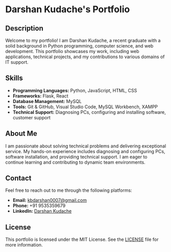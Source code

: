 # Darshan Kudache's Portfolio

## Description

Welcome to my portfolio! I am Darshan Kudache, a recent graduate with a solid background in Python programming, computer science, and web development. This portfolio showcases my work, including web applications, technical projects, and my contributions to various domains of IT support.


## Skills

- **Programming Languages:** Python, JavaScript, HTML, CSS
- **Frameworks:** Flask, React
- **Database Management:** MySQL
- **Tools:** Git & GitHub, Visual Studio Code, MySQL Workbench, XAMPP
- **Technical Support:** Diagnosing PCs, configuring and installing software, customer support

## About Me

I am passionate about solving technical problems and delivering exceptional service. My hands-on experience includes diagnosing and configuring PCs, software installation, and providing technical support. I am eager to continue learning and contributing to dynamic team environments.

## Contact

Feel free to reach out to me through the following platforms:

- **Email:** [kbdarshan0007@gmail.com](mailto:kbdarshan0007@gmail.com)
- **Phone:** +91 9535359679
- **LinkedIn:** [Darshan Kudache](https://www.linkedin.com/in/darshan-kudache-a4369328b)

## License

This portfolio is licensed under the MIT License. See the [LICENSE](LICENSE) file for more information.

